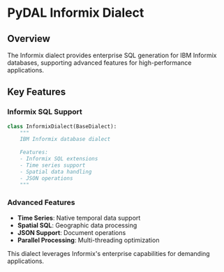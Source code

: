 # PyDAL Informix Dialect

## Overview
The Informix dialect provides enterprise SQL generation for IBM Informix databases, supporting advanced features for high-performance applications.

## Key Features

### Informix SQL Support
```python
class InformixDialect(BaseDialect):
    """
    IBM Informix database dialect
    
    Features:
    - Informix SQL extensions
    - Time series support
    - Spatial data handling
    - JSON operations
    """
```

### Advanced Features
- **Time Series**: Native temporal data support
- **Spatial SQL**: Geographic data processing
- **JSON Support**: Document operations
- **Parallel Processing**: Multi-threading optimization

This dialect leverages Informix's enterprise capabilities for demanding applications.